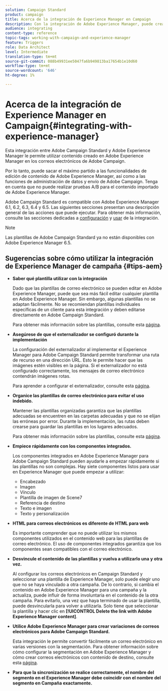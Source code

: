 ```yaml
---
solution: Campaign Standard
product: campaign
title: Acerca de la integración de Experience Manager en Campaign
description: Con la integración de Adobe Experience Manager, puede crear contenido directamente en AEM y utilizarlo posteriormente en Adobe Campaign.
audience: integrating
content-type: reference
topic-tags: working-with-campaign-and-experience-manager
feature: Triggers
role: Data Architect
level: Intermediate
translation-type: tm+mt
source-git-commit: 088b49931ee5047fa6b949813ba17654b1e10d60
workflow-type: tm+mt
source-wordcount: '646'
ht-degree: 1%

---
```



# Acerca de la integración de Experience Manager en Campaign{#integrating-with-experience-manager}

Esta integración entre Adobe Campaign Standard y Adobe Experience Manager le permite utilizar contenido creado en Adobe Experience Manager en los correos electrónicos de Adobe Campaign.

Por lo tanto, puede sacar el máximo partido a las funcionalidades de edición de contenido de Adobe Experience Manager, así como a las funciones de administración de datos y envío de Adobe Campaign. Tenga en cuenta que no puede realizar pruebas A/B para el contenido importado de Adobe Experience Manager.

Adobe Campaign Standard es compatible con Adobe Experience Manager 6.1, 6.2, 6.3, 6.4 y 6.5. Las siguientes secciones presentan una descripción general de las acciones que puede ejecutar. Para obtener más información, consulte las secciones dedicadas a [configuración](https://docs.adobe.com/content/help/en/experience-manager-65/administering/integration/campaignstandard.html) y [usar](https://docs.adobe.com/content/help/en/experience-manager-65/authoring/aem-adobe-campaign/campaign.html) de la integración.

>[!NOTE]
>
> Las plantillas de Adobe Campaign Standard ya no están disponibles con Adobe Experience Manager 6.5.

## Sugerencias sobre cómo utilizar la integración de Experience Manager de campaña {#tips-aem}

* **Saber qué plantilla utilizar con la integración**

   Dado que las plantillas de correo electrónico se pueden editar en Adobe Experience Manager, puede que sea más fácil editar cualquier plantilla en Adobe Experience Manager. Sin embargo, algunas plantillas no se adaptan fácilmente. No se recomiendan plantillas individuales específicas de un cliente para esta integración y deben editarse directamente en Adobe Campaign Standard.

   Para obtener más información sobre las plantillas, consulte esta [página](https://docs.adobe.com/content/help/en/experience-manager-65/developing/platform/templates/templates.html).

* **Asegúrese de que el externalizador se configuró durante la implementación**

   La configuración del externalizador al implementar el Experience Manager para Adobe Campaign Standard permite transformar una ruta de recurso en una dirección URL. Esto le permite hacer que las imágenes estén visibles en la página. Si el externalizador no está configurado correctamente, los mensajes de correo electrónico contendrán imágenes rotas.

   Para aprender a configurar el externalizador, consulte esta [página](https://docs.adobe.com/content/help/en/experience-manager-65/developing/platform/externalizer.html).

* **Organice las plantillas de correo electrónico para evitar el uso indebido.**

   Mantener las plantillas organizadas garantiza que las plantillas adecuadas se encuentren en las carpetas adecuadas y que no se elijan las erróneas por error. Durante la implementación, las rutas deben crearse para guardar las plantillas en los lugares adecuados.

   Para obtener más información sobre las plantillas, consulte esta [página](https://docs.adobe.com/content/help/en/experience-manager-65/developing/platform/templates/templates.html#template-availability).

* **Empiece rápidamente con los componentes integrados.**

   Los componentes integrados en Adobe Experience Manager para Adobe Campaign Standard pueden ayudarle a empezar rápidamente si las plantillas no son complejas.
Hay siete componentes listos para usar en Experience Manager que puede empezar a utilizar:

   * Encabezado
   * Imagen
   * Vínculo
   * Plantilla de imagen de Scene7
   * Referencia de destino
   * Texto e imagen
   * Texto y personalización

* **HTML para correos electrónicos es diferente de HTML para web**

   Es importante comprender que no puede utilizar los mismos componentes utilizados en el contenido web para las plantillas de correo electrónico. El uso de componentes integrados garantiza que los componentes sean compatibles con el correo electrónico.

* **Desvincule el contenido de las plantillas y vuelva a utilizarlo una y otra vez.**

   Al configurar los correos electrónicos en Campaign Standard y seleccionar una plantilla de Experience Manager, solo puede elegir uno que no se haya vinculado a otra campaña. De lo contrario, si cambia el contenido en Adobe Experience Manager para una campaña y la actualiza, puede influir de forma involuntaria en el contenido de la otra campaña.
Para evitarlo, una vez que haya terminado de usar la plantilla, puede desvincularla para volver a utilizarla. Solo tiene que seleccionar la plantilla y hacer clic en **[!UICONTROL Delete the link with Adobe Experience Manager content]**.

* **Utilice Adobe Experience Manager para crear variaciones de correos electrónicos para Adobe Campaign Standard.**

   Esta integración le permite convertir fácilmente un correo electrónico en varias versiones con la segmentación.
Para obtener información sobre cómo configurar la segmentación en Adobe Experience Manager y cómo crear correos electrónicos con contenido de destino, consulte esta [página](https://docs.adobe.com/help/en/experience-manager-65/authoring/aem-adobe-campaign/target-adobe-campaign.html#setting-up-segmentation-in-aem).

* **Para que la sincronización se realice correctamente, el nombre del segmento en el Experience Manager debe coincidir con el nombre del segmento en Campaña exactamente.**